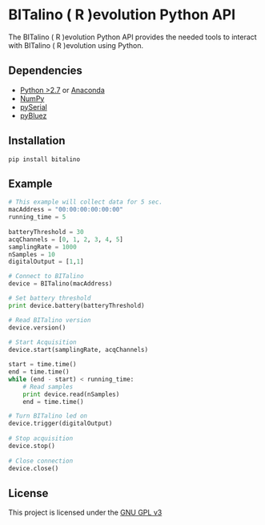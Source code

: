 # BITalino ( R )evolution Python API
The BITalino ( R )evolution Python API provides the needed tools to interact with BITalino ( R )evolution using Python.

## Dependencies
* [Python >2.7](https://www.python.org/downloads/) or [Anaconda](https://www.continuum.io/downloads)
* [NumPy](https://pypi.python.org/pypi/numpy)
* [pySerial](https://pypi.python.org/pypi/pyserial)
* [pyBluez](https://pypi.python.org/pypi/PyBluez/)

## Installation
~~~
pip install bitalino
~~~

## Example
~~~python
# This example will collect data for 5 sec.
macAddress = "00:00:00:00:00:00"
running_time = 5
    
batteryThreshold = 30
acqChannels = [0, 1, 2, 3, 4, 5]
samplingRate = 1000
nSamples = 10
digitalOutput = [1,1]

# Connect to BITalino
device = BITalino(macAddress)

# Set battery threshold
print device.battery(batteryThreshold)

# Read BITalino version
device.version()
    
# Start Acquisition
device.start(samplingRate, acqChannels)

start = time.time()
end = time.time()
while (end - start) < running_time:
    # Read samples
    print device.read(nSamples)
    end = time.time()

# Turn BITalino led on
device.trigger(digitalOutput)
    
# Stop acquisition
device.stop()
    
# Close connection
device.close()
~~~
## License
This project is licensed under the [GNU GPL v3](LICENSE.md)